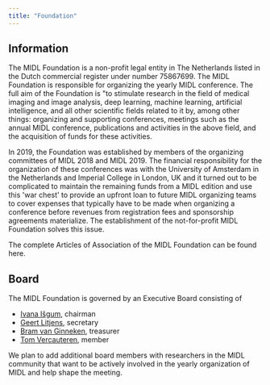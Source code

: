 ```yaml
---
title: "Foundation"
---
```


## Information

The MIDL Foundation is a non-profit legal entity in The Netherlands listed in the Dutch commercial register under number 75867699. The MIDL Foundation is responsible for organizing the yearly MIDL conference. The full aim of the Foundation is "to stimulate research in the field of medical imaging and image analysis, deep learning, machine learning, artificial intelligence, and all other scientific fields related to it by, among other things: organizing and supporting conferences, meetings such as the annual MIDL conference, publications and activities in the above field, and the acquisition of funds for these activities. 

In 2019, the Foundation was established by members of the organizing committees of MIDL 2018 and MIDL 2019. The financial responsibility for the organization of these conferences was with the University of Amsterdam in the Netherlands and Imperial College in London, UK and it turned out to be complicated to maintain the remaining funds from a MIDL edition and use this 'war chest' to provide an upfront loan to future MIDL organizing teams to cover expenses that typically have to be made when organizing a conference before revenues from registration fees and sponsorship agreements materialize. The establishment of the not-for-profit MIDL Foundation solves this issue. 

The complete Articles of Association of the MIDL Foundation can be found here.

## Board

The MIDL Foundation is governed by an Executive Board consisting of

* [Ivana Išgum](https://www.amc.nl/web/research-75/person-1/i.-isgum.htm), chairman
* [Geert Litjens](https://www.computationalpathologygroup.eu/members/geert-litjens/), secretary
* [Bram van Ginneken](), treasurer
* [Tom Vercauteren](), member

We plan to add additional board members with researchers in the MIDL community that want to be actively involved in the yearly organization of MIDL and help shape the meeting.

